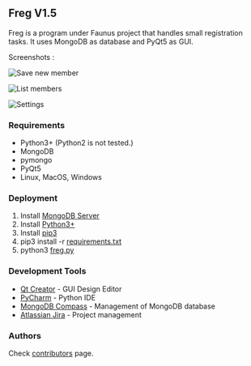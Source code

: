 ## Freg V1.5

Freg is a program under Faunus project that handles small registration tasks. It uses MongoDB as database and PyQt5 as GUI.

Screenshots :

![Save new member](https://github.com/furkantokac/Freg/blob/master/docs/ss/FregV1.5_1.png)

![List members](https://github.com/furkantokac/Freg/blob/master/docs/ss/FregV1.5_2.png)

![Settings](https://github.com/furkantokac/Freg/blob/master/docs/ss/FregV1.5_3.png)

### Requirements
* Python3+ (Python2 is not tested.)
* MongoDB
* pymongo
* PyQt5
* Linux, MacOS, Windows

<!--```
CODE
```-->

### Deployment

1) Install [MongoDB Server](https://www.mongodb.com/download-center)
2) Install [Python3+](https://www.python.org/downloads/)
3) Install [pip3](https://stackoverflow.com/questions/6587507/how-to-install-pip-with-python-3)
4) pip3 install -r [requirements.txt](https://github.com/furkantokac/Freg/blob/master/requirements.txt)
5) python3 [freg.py](https://github.com/furkantokac/Freg/blob/master/src/freg.py)

### Development Tools

* [Qt Creator](https://www.qt.io/download-open-source) - GUI Design Editor
* [PyCharm](https://www.jetbrains.com/pycharm/) - Python IDE
* [MongoDB Compass](https://www.mongodb.com/products/compass) - Management of MongoDB database
* [Atlassian Jira](https://www.atlassian.com/software/jira) - Project management

### Authors

Check [contributors](https://github.com/furkantokac/Freg/graphs/contributors) page.